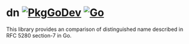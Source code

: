 # dn [![PkgGoDev](https://pkg.go.dev/badge/github.com/tardevnull/dn)](https://pkg.go.dev/github.com/tardevnull/dn)  [![Go](https://github.com/tardevnull/dn/actions/workflows/go.yml/badge.svg)](https://github.com/tardevnull/dn/actions/workflows/go.yml)

This library provides an comparison of distinguished name described in RFC 5280 section-7 in Go.
